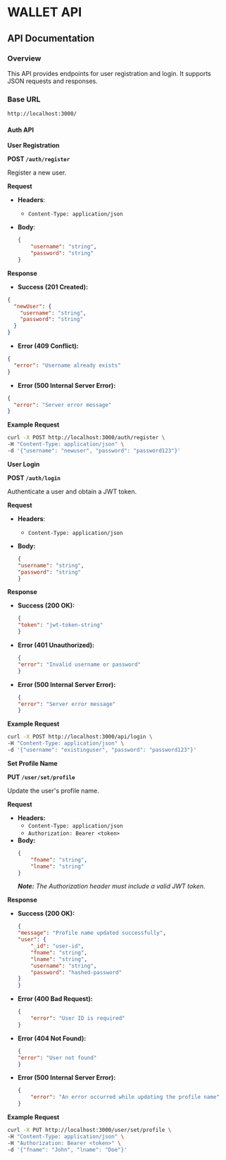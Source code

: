 # WALLET API

## API Documentation

### Overview

This API provides endpoints for user registration and login. It supports JSON requests and responses.

### Base URL

```bash
http://localhost:3000/
```

#### Auth API

**User Registration**

**POST `/auth/register`**

Register a new user.

**Request**

- **Headers**:

  - `Content-Type: application/json`
- **Body**:

  ```json
  {
      "username": "string",
      "password": "string"
  }
  ```

**Response**

- **Success (201 Created):**

```json
{
  "newUser": {
    "username": "string",
    "password": "string"
  }
}
```

- **Error (409 Conflict):**

```json
{
  "error": "Username already exists"
}
```

- **Error (500 Internal Server Error):**

```json
{
  "error": "Server error message"
}
```

**Example Request**

```bash
curl -X POST http://localhost:3000/auth/register \
-H "Content-Type: application/json" \
-d '{"username": "newuser", "password": "password123"}'
```

**User Login**

**POST `/auth/login`**

Authenticate a user and obtain a JWT token.

**Request**

- **Headers**:
  - `Content-Type: application/json`
  
- **Body:**
    ```json
    {
    "username": "string",
    "password": "string"
    }
    ```
**Response**
- **Success (200 OK):**
    ```json
    {
    "token": "jwt-token-string"
    }
    ```

- **Error (401 Unauthorized):**
    ```json
    {
    "error": "Invalid username or password"
    }
    ```
- **Error (500 Internal Server Error):**
    ```json
    {
    "error": "Server error message"
    }
    ```

**Example Request**
```bash
curl -X POST http://localhost:3000/api/login \
-H "Content-Type: application/json" \
-d '{"username": "existinguser", "password": "password123"}'
```


**Set Profile Name**

**PUT `/user/set/profile`**

Update the user's profile name.

**Request**
- **Headers:**
  - `Content-Type: application/json`
  - `Authorization: Bearer <token>`
- **Body:**
    ```json
    {
        "fname": "string",
        "lname": "string"
    }
    ```
    ***Note:** The Authorization header must include a valid JWT token.*

**Response**


- **Success (200 OK):**
    ```json
    {
    "message": "Profile name updated successfully",
    "user": {
        "_id": "user-id",
        "fname": "string",
        "lname": "string",
        "username": "string",
        "password": "hashed-password"
    }
    }
    ```
- **Error (400 Bad Request):**
    ```json
    {
        "error": "User ID is required"
    }
    ```

- **Error (404 Not Found):**
    ```json
    {
    "error": "User not found"
    }
    ```

- **Error (500 Internal Server Error):**
    ```json
    {
        "error": "An error occurred while updating the profile name"
    }
    ```

**Example Request**
```bash
curl -X PUT http://localhost:3000/user/set/profile \
-H "Content-Type: application/json" \
-H "Authorization: Bearer <token>" \
-d '{"fname": "John", "lname": "Doe"}'
```